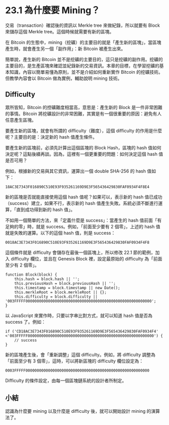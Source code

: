 # 23.1 為什麼要 Mining？

交易（transaction）確認後的資訊以 Merkle tree 來做紀錄，所以就要有 Block 來儲存這個 Merkle tree。這個時候就需要有新的區塊。

在 Bitcoin 的生態中，mining（挖礦）的主要目的就是「產生新的區塊」，當區塊產生時，就會產生另一個「副作用」：新 Bitcoin 被產生出來。

簡單說，產生新的 Bitcoin 並不是挖礦的主要目的，這只是挖礦的副作用。挖礦的主要目的，是生產區塊來確認並紀錄新的交易資訊。本章的目標，在學習挖礦的基本知識，內容以簡單易懂為原則，並不是介紹如何重新實作 Bitcoin 的挖礦技術。但教學內容會以 Bitcoin 做為實例，輔助說明 mining 技術。

## Difficulty

眾所皆知，Bitcoin 的控礦難度相當高，意思是：產生新的 Block 是一件非常困難的事情。Bitcoin 將挖礦設計的非常困難，其實是有一個很重要的原因：避免有人任意產生區塊。

要產生新的區塊，就會有所謂的 difficulty（難度），這個 difficulty 的作用是什麼呢？主要目的是：決定新的 hash 值產生條件。

要產生新的區塊前，必須先計算出這個區塊的 Block Hash，區塊的 hash 值如何決定呢？這點後續再談。因為，這裡有一個更重要的問題：如何決定這個 hash 值是否可用？

例如，根據新的交易與其它資訊，運算出一個 double SHA-256 的 hash 值如下：

```
18AC3E7343F016890C510E93F935261169D9E3F565436429830FAF0934F4F8E4
```

新的區塊是否就能直接使用這個 hash 值呢？如果可以，表示新的 hash 值已成功（success）建立，如果不行，表示新的 hash 值產生失敗。系統必須不斷進行運算，「直到成功得到新的 hash 值」。

不如用一個簡單的方法，來「定義什麼是 success」：當產生的 hash 值前面「有足夠的零」時，就是 success。例如，「前面至少要有 2 個零」，上述的 hash 值就是失敗的運算。以下的這個 hash 值，則是 success：

```
0018AC3E7343F016890C510E93F935261169D9E3F565436429830FAF0934F4F8
```

這個條件就是 difficulty 會儲存在最後一個區塊上，所以修改 22.1 節的範例，加入 difficulty 欄位，並且在 Genesis Block 裡，設定最原始的 difficulty 為「前面至少有 2 個零」。

```
function Block(block) {
	this.hash = block.hash || '';
	this.previousHash = block.previousHash || '';
	this.timestamp = block.timestamp || new Date();
	this.merkleRoot = block.merkleRoot || {};
	this.difficulty = block.difficulty || '003FFFFF00000000000000000000000000000000000000000000000000000000';
}
```

以 JavaScript 來實作時，只要以字串比對方式，就可以知道 hash 值是否為 success 了。例如：

```
if ('CD18AC3E7343F016890C510E93F935261169D9E3F565436429830FAF0934F4' <'003FFFFF00000000000000000000000000000000000000000000000000000000') {
	// success
}
```

新的區塊產生後，會「重新調整」這個 difficulty。例如，將 difficulty 調整為「前面至少有 3 個零」，這時，可以將新區塊的 difficulty 欄位設定為：

```
0003FFFFF0000000000000000000000000000000000000000000000000000000
```

Difficulty 的條件設定，由每一個區塊鏈系統的設計者所制定。

## 小結

認識為什麼要 mining 以及什麼是 difficulty 後，就可以開始設計 mining 的演算法了。




